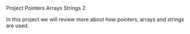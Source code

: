 <html>
<head>Project Pointers Arrays Strings 2
</head>
<body>
<p>
In this project we will review more about how pointers, arrays and strings are used.
</p>
</body>
</html>